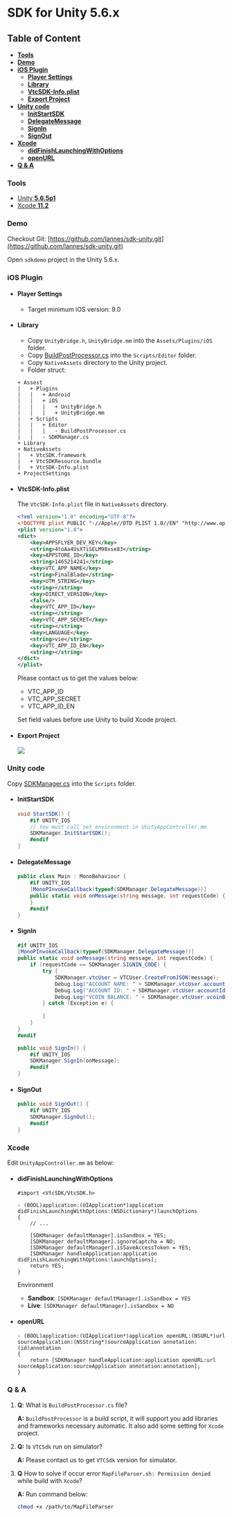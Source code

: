 # **SDK for Unity 5.6.x**

## **Table of Content**
* [**Tools**](#Tools)
* [**Demo**](#Demo)
* [**iOS Plugin**](#iOS-Plugin)
    * [**Player Settings**](#Player-Settings)
    * [**Library**](#Library)
    * [**VtcSDK-Info.plist**](#VtcSDK-Info.plist)
    * [**Export Project**](#Export-Project)
* [**Unity code**](#Unity-code)
    * [**InitStartSDK**](#InitStartSDK)
    * [**DelegateMessage**](#DelegateMessage)
    * [**SignIn**](#SignIn)
    * [**SignOut**](#SignOut)
* [**Xcode**](#Xcode)
    * [**didFinishLaunchingWithOptions**](#didFinishLaunchingWithOptions)
    * [**openURL**](#openURL)
* [**Q & A**](#Q-&-A)

### **Tools**

* [Unity **5.6.5p1**](https://unity3d.com/unity/qa/patch-releases/5.6.5p1)
* [Xcode **11.2**](https://apps.apple.com/app/xcode/id497799835)

### **Demo**
Checkout Git: [https://github.com/lannes/sdk-unity.git](https://github.com/lannes/sdk-unity.git)

Open `sdkdemo` project in the Unity 5.6.x.

### **iOS Plugin**

* #### **Player Settings**
    * Target minimum iOS version: 9.0

* #### **Library**
    * Copy `UnityBridge.h`, `UnityBridge.mm` into the `Assets/Plugins/iOS` folder.
    * Copy [BuildPostProcessor.cs](./sdkdemo/Assets/Scripts/Editor/BuildPostProcessor.cs) into the `Scripts/Editor` folder.
    * Copy `NativeAssets` directory to the Unity project.
    * Folder struct:
    ```
    + Assest
    |   + Plugins
    |   |   + Android
    |   |   + iOS
    |   |   |   + UnityBridge.h
    |   |   |   + UnityBridge.mm
    |   + Scripts
    |   |   + Editor
    |   |   |   - BuildPostProcessor.cs
    |   |   - SDKManager.cs
    + Library
    + NativeAssets
    |   + VtcSDK.framework
    |   + VtcSDKResource.bundle
    |   + VtcSDK-Info.plist
    + ProjectSettings
    ```
* #### **VtcSDK-Info.plist**

    The `VtcSDK-Info.plist` file in `NativeAssets` directory.

    ```xml
    <?xml version="1.0" encoding="UTF-8"?>
    <!DOCTYPE plist PUBLIC "-//Apple//DTD PLIST 1.0//EN" "http://www.apple.com/DTDs/PropertyList-1.0.dtd">
    <plist version="1.0">
    <dict>
        <key>APPSFLYER_DEV_KEY</key>
        <string>4toAa4UsXTiSELM98xse83</string>
        <key>APPSTORE_ID</key>
        <string>1465214241</string>
        <key>VTC_APP_NAME</key>
        <string>FinalBlade</string>
        <key>UTM_STRING</key>
        <string></string>
        <key>DIRECT_VERSION</key>
        <false/>
        <key>VTC_APP_ID</key>
        <string></string>
        <key>VTC_APP_SECRET</key>
        <string></string>
        <key>LANGUAGE</key>
        <string>vie</string>
        <key>VTC_APP_ID_EN</key>
        <string></string>
    </dict>
    </plist>
    ```

    Please contact us to get the values below:
    * VTC_APP_ID
    * VTC_APP_SECRET
    * VTC_APP_ID_EN

    Set field values before use Unity to build Xcode project.

* #### **Export Project**

    ![](./iOS.png)

### **Unity code**

Copy [SDKManager.cs](./sdkdemo/Assets/Scripts/SDKManager.cs) into the `Scripts` folder.

* #### **InitStartSDK**
    ```cs
    void StartSDK() {
        #if UNITY_IOS
        // You must call set environment in UnityAppController.mm
        SDKManager.InitStartSDK();
        #endif
    }
    ```
 
* #### **DelegateMessage**
    ```cs
    public class Main : MonoBehaviour {
        #if UNITY_IOS
        [MonoPInvokeCallback(typeof(SDKManager.DelegateMessage))] 
        public static void onMessage(string message, int requestCode) {
        }
        #endif
    }
    ```

* #### **SignIn**
    ```cs
    #if UNITY_IOS
	[MonoPInvokeCallback(typeof(SDKManager.DelegateMessage))] 
 	public static void onMessage(string message, int requestCode) {
		if (requestCode == SDKManager.SIGNIN_CODE) {
			try {
				SDKManager.vtcUser = VTCUser.CreateFromJSON(message);
				Debug.Log("ACCOUNT NAME: " + SDKManager.vtcUser.accountName);
				Debug.Log("ACCOUNT ID: " + SDKManager.vtcUser.accountId);
				Debug.Log("VCOIN BALANCE: " + SDKManager.vtcUser.vcoinBalance);
			} catch (Exception e) {
				
			}
		}
 	}
    #endif

    public void SignIn() {
        #if UNITY_IOS
        SDKManager.SignIn(onMessage);
        #endif
    }
    ```

* #### **SignOut**
    ```cs
    public void SignOut() {
        #if UNITY_IOS
        SDKManager.SignOut();
        #endif
    }
    ```

### **Xcode**

Edit `UnityAppController.mm` as below:

* #### **didFinishLaunchingWithOptions**

    ```objc
    #import <VtcSDK/VtcSDK.h>

    - (BOOL)application:(UIApplication*)application didFinishLaunchingWithOptions:(NSDictionary*)launchOptions
    {
        // ...

        [SDKManager defaultManager].isSandbox = YES;
        [SDKManager defaultManager].ignoreCaptcha = NO;
        [SDKManager defaultManager].isSaveAccessToken = YES;
        [SDKManager handleApplication:application didFinishLaunchingWithOptions:launchOptions];
        return YES;
    }
    ```
        
    Environment
    * **Sandbox**: `[SDKManager defaultManager].isSandbox = YES`
    * **Live**: `[SDKManager defaultManager].isSandbox = NO`
    
* #### **openURL**

    ```objc
    - (BOOL)application:(UIApplication*)application openURL:(NSURL*)url sourceApplication:(NSString*)sourceApplication annotation:(id)annotation
    {
        return [SDKManager handleApplication:application openURL:url sourceApplication:sourceApplication annotation:annotation];
    }
    ```

### **Q & A**

1. **Q**: What is `BuildPostProcessor.cs` file? 

    **A:** `BuildPostProcessor` is a build script, it will support you add libraries and frameworks necessary automatic. It also add some setting for `Xcode` project.

2. **Q:** Is `VTCSdk` run on simulator?

    **A:** Please contact us to get `VTCSdk` version for simulator.

3. **Q** How to solve if occur error `MapFileParser.sh: Permission denied` while build with `Xcode`?

    **A:** Run command below:
    ```sh
    chmod +x /path/to/MapFileParser
    ```


